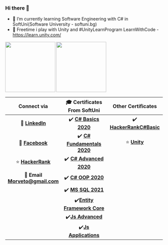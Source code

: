 ### Hi there 👋



 
- :school: I’m currently learning Software Engineering with C# in SoftUni(Software University - softuni.bg)
- :mount_fuji: Freetime  i play with Unity and #UnityLearnProgram
 LearnWithCode - https://learn.unity.com/

<div>
<img height="160" align="left" src="https://github-readme-stats.vercel.app/api?username=RadoslavDimitrov&count_private=true&show_icons=true&theme=tokyonight" />
 </div>

<div>
  <img height="160" src="https://github-readme-stats.vercel.app/api/top-langs/?username=RadoslavDimitrov&count_private=true&layout=compact&theme=tokyonight" />
</div>

| Connect via | 🎓 Certificates From SoftUni | Other Certificates|
| :-: | :-: | :-: |
| 💼 [**LinkedIn**](https://www.linkedin.com/in/radoslav-dimitrov-3678b4165/)|:heavy_check_mark: [**C# Basics 2020**](https://softuni.bg/certificates/details/78221/047406c0)|:heavy_check_mark: [**HackerRankC#Basic**](https://www.hackerrank.com/certificates/2e349f1da5a9)|
| 👀 [**Facebook**](https://www.facebook.com/radoslav.dimitrov.9066)|  :heavy_check_mark: [**C# Fundamentals 2020**](https://softuni.bg/certificates/details/86215/9695c667)| :star: [**Unity**](https://learn.unity.com/u/rado-dimi)|
| :star: [**HackerRank**](https://www.hackerrank.com/morveto)| :heavy_check_mark: [**C# Advanced 2020**](https://softuni.bg/certificates/details/90289/0449e268)|
| 📧 **Email <br/> Morveto@gmail.com**|:heavy_check_mark: [**C# OOP 2020**](https://softuni.bg/certificates/details/95747/36a1f598)|
|| ✔️ [**MS SQL 2021**](https://softuni.bg/certificates/details/97906/25add63b) ||
|| ✔️[**Entity Framework Core**](https://softuni.bg/certificates/details/102577/41f5aa0c) ||
|| ✔️[**Js Advanced**](https://softuni.bg/certificates/details/114939/c533a967) ||
|| ✔️[**Js Applications**](https://softuni.bg/certificates/details/121050/47972870) ||
<!--
**RadoslavDimitrov/RadoslavDimitrov** is a ✨ _special_ ✨ repository because its `README.md` (this file) appears on your GitHub profile.

